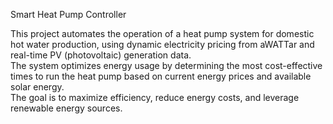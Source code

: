 Smart Heat Pump Controller  

This project automates the operation of a heat pump system for domestic hot water production, using dynamic electricity pricing from aWATTar and real-time PV (photovoltaic) generation data.  
The system optimizes energy usage by determining the most cost-effective times to run the heat pump based on current energy prices and available solar energy.   
The goal is to maximize efficiency, reduce energy costs, and leverage renewable energy sources.
